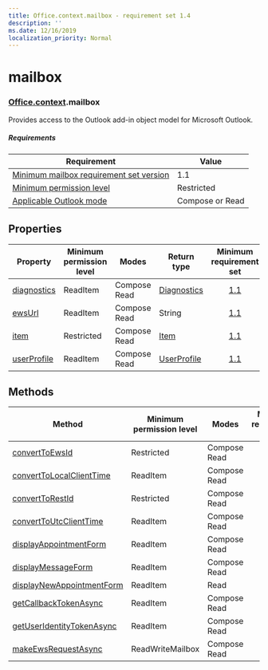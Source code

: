 ```yaml
---
title: Office.context.mailbox - requirement set 1.4
description: ''
ms.date: 12/16/2019
localization_priority: Normal
---
```


# mailbox

### [Office](office.md)[.context](office.context.md).mailbox

Provides access to the Outlook add-in object model for Microsoft Outlook.

##### Requirements

|Requirement| Value|
|---|---|
|[Minimum mailbox requirement set version](../../requirement-sets/outlook-api-requirement-sets.md)| 1.1|
|[Minimum permission level](/outlook/add-ins/understanding-outlook-add-in-permissions)| Restricted|
|[Applicable Outlook mode](/outlook/add-ins/#extension-points)| Compose or Read|

## Properties

| Property | Minimum<br>permission level | Modes | Return type | Minimum<br>requirement set |
|---|---|---|---|:---:|
| [diagnostics](office.context.mailbox.diagnostics.md) | ReadItem | Compose<br>Read | [Diagnostics](/javascript/api/outlook/office.diagnostics?view=outlook-js-1.4) | [1.1](../requirement-set-1.1/outlook-requirement-set-1.1.md) |
| [ewsUrl](/javascript/api/outlook/office.mailbox?view=outlook-js-1.4#ewsurl) | ReadItem | Compose<br>Read | String | [1.1](../requirement-set-1.1/outlook-requirement-set-1.1.md) |
| [item](office.context.mailbox.item.md) | Restricted | Compose<br>Read | [Item](/javascript/api/outlook/office.item?view=outlook-js-1.4) | [1.1](../requirement-set-1.1/outlook-requirement-set-1.1.md) |
| [userProfile](office.context.mailbox.userProfile.md) | ReadItem | Compose<br>Read | [UserProfile](/javascript/api/outlook/office.userprofile?view=outlook-js-1.4) | [1.1](../requirement-set-1.1/outlook-requirement-set-1.1.md) |

## Methods

| Method | Minimum<br>permission level | Modes | Minimum<br>requirement set |
|---|---|---|:---:|
| [convertToEwsId](/javascript/api/outlook/office.mailbox?view=outlook-js-1.4#converttoewsid-itemid--restversion-) | Restricted | Compose<br>Read | [1.3](../requirement-set-1.3/outlook-requirement-set-1.3.md) |
| [convertToLocalClientTime](/javascript/api/outlook/office.mailbox?view=outlook-js-1.4#converttolocalclienttime-timevalue-) | ReadItem | Compose<br>Read | [1.1](../requirement-set-1.1/outlook-requirement-set-1.1.md) |
| [convertToRestId](/javascript/api/outlook/office.mailbox?view=outlook-js-1.4#converttorestid-itemid--restversion-) | Restricted | Compose<br>Read | [1.3](../requirement-set-1.3/outlook-requirement-set-1.3.md) |
| [convertToUtcClientTime](/javascript/api/outlook/office.mailbox?view=outlook-js-1.4#converttoutcclienttime-input-) | ReadItem | Compose<br>Read | [1.1](../requirement-set-1.1/outlook-requirement-set-1.1.md) |
| [displayAppointmentForm](/javascript/api/outlook/office.mailbox?view=outlook-js-1.4#displayappointmentform-itemid-) | ReadItem | Compose<br>Read | [1.1](../requirement-set-1.1/outlook-requirement-set-1.1.md) |
| [displayMessageForm](/javascript/api/outlook/office.mailbox?view=outlook-js-1.4#displaymessageform-itemid-) | ReadItem | Compose<br>Read | [1.1](../requirement-set-1.1/outlook-requirement-set-1.1.md) |
| [displayNewAppointmentForm](/javascript/api/outlook/office.mailbox?view=outlook-js-1.4#displaynewappointmentform-parameters-) | ReadItem | Read | [1.1](../requirement-set-1.1/outlook-requirement-set-1.1.md) |
| [getCallbackTokenAsync](/javascript/api/outlook/office.mailbox?view=outlook-js-1.4#getcallbacktokenasync-callback--usercontext-) | ReadItem | Compose<br>Read | [1.3](../requirement-set-1.3/outlook-requirement-set-1.3.md)<br>[1.1](../requirement-set-1.1/outlook-requirement-set-1.1.md) |
| [getUserIdentityTokenAsync](/javascript/api/outlook/office.mailbox?view=outlook-js-1.4#getuseridentitytokenasync-callback--usercontext-) | ReadItem | Compose<br>Read | [1.1](../requirement-set-1.1/outlook-requirement-set-1.1.md) |
| [makeEwsRequestAsync](/javascript/api/outlook/office.mailbox?view=outlook-js-1.4#makeewsrequestasync-data--callback--usercontext-) | ReadWriteMailbox | Compose<br>Read | [1.1](../requirement-set-1.1/outlook-requirement-set-1.1.md) |
